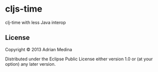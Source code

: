 # cljs-time

clj-time with less Java interop

## License

Copyright © 2013 Adrian Medina

Distributed under the Eclipse Public License either version 1.0 or (at
your option) any later version.
